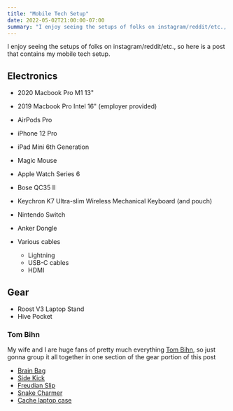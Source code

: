 ```yaml
---
title: "Mobile Tech Setup"
date: 2022-05-02T21:00:00-07:00
summary: "I enjoy seeing the setups of folks on instagram/reddit/etc., so here is a post that contains my mobile tech setup."
---
```


I enjoy seeing the setups of folks on instagram/reddit/etc., so here is a post that contains my mobile tech setup.

## Electronics

- 2020 Macbook Pro M1 13"
- 2019 Macbook Pro Intel 16" (employer provided)
- AirPods Pro
- iPhone 12 Pro
- iPad Mini 6th Generation
- Magic Mouse
- Apple Watch Series 6
- Bose QC35 II
- Keychron K7 Ultra-slim Wireless Mechanical Keyboard (and pouch)

- Nintendo Switch
- Anker Dongle
- Various cables
  - Lightning 
  - USB-C cables
  - HDMI

## Gear

- Roost V3 Laptop Stand
- Hive Pocket

### Tom Bihn

My wife and I are huge fans of pretty much everything [Tom Bihn](https://www.tombihn.com/), so just gonna group it all together in one section of the gear portion of this post

- [Brain Bag](https://www.tombihn.com/products/brain-bag?variant=13210149716031)
- [Side Kick](https://www.tombihn.com/products/side-kick?variant=38035887882429)
- [Freudian Slip](https://www.tombihn.com/products/freudian-slip?variant=16409089479)
- [Snake Charmer](https://www.tombihn.com/products/snake-charmer?variant=40837519016125)
- [Cache laptop case](https://www.tombihn.com/products/cache?variant=6900434337855)